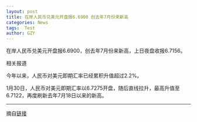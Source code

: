 ```yaml
---
layout: post
title: 在岸人民币兑美元开盘报6.6900 创去年7月份来新高
categories: News
tags:  Test
author: GZY
---
```


在岸人民币兑美元开盘报6.6900，创去年7月份来新高，上日夜盘收报6.7156。

相关报道

今年以来，人民币对美元即期汇率已经累积升值超过2.2%。

1月30日，人民币对美元即期汇率以6.7275开盘，随后直线拉升，最高升值至6.7122，再度刷新去年7月18日以来的新高。

*****

摘自[链接](http://new.qq.com/cmsn/20190131/20190131003333.html)